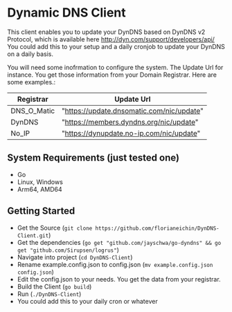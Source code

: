 # Dynamic DNS Client
This client enables you to update your DynDNS based on DynDNS v2 Protocol, which is available here http://dyn.com/support/developers/api/ 
You could add this to your setup and a daily cronjob to update your DynDNS on a daily basis.

You will need some inofrmation to configure the system.
The Update Url for instance. You get those information from your Domain Registrar. Here are some examples.:

| Registrar|Update Url|
|---|---|
| DNS_O_Matic | "https://update.dnsomatic.com/nic/update" |
| DynDNS | "https://members.dyndns.org/nic/update" |
| No_IP |  "https://dynupdate.no-ip.com/nic/update" |
## System Requirements (just tested one)
- Go
- Linux, Windows
- Arm64, AMD64

## Getting Started
- Get the Source (```git clone https://github.com/florianeichin/DynDNS-Client.git```)
- Get the dependencies (```go get "github.com/jayschwa/go-dyndns" && go get "github.com/Sirupsen/logrus"```)
- Navigate into project (```cd DynDNS-Client```)
- Rename example.config.json to config.json (```mv example.config.json config.json```)
- Edit the config.json to your needs. You get the data from your registrar.
- Build the Client (```go build```)
- Run  (```./DynDNS-Client```)
- You could add this to your daily cron or whatever

